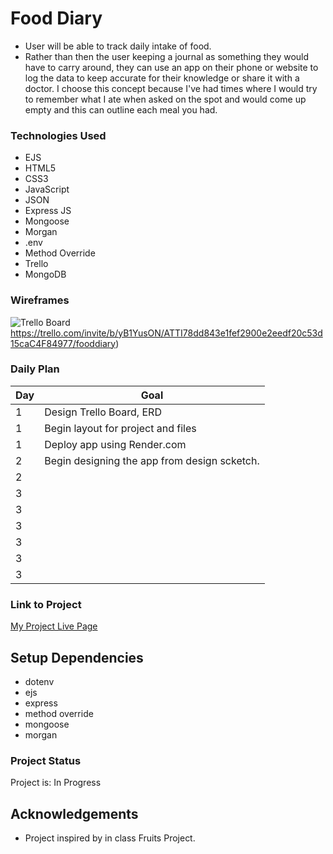# Food Diary
- User will be able to track daily intake of food. 
- Rather than then the user keeping a journal as something they would have to carry around, they can use an app on their phone or website to log the data to keep accurate for their knowledge or share it with a doctor. 
I choose this concept because I've had times where I would try to remember what I ate when asked on the spot and would come up empty and this can outline each meal you had. 


### Technologies Used

- EJS
- HTML5
- CSS3
- JavaScript
- JSON
- Express JS
- Mongoose
- Morgan
- .env
- Method Override
- Trello
- MongoDB


### Wireframes

![Trello Board](https://trello.com/invite/b/yB1YusON/ATTI78dd843e1fef2900e2eedf20c53d15caC4F84977/fooddiary)https://trello.com/invite/b/yB1YusON/ATTI78dd843e1fef2900e2eedf20c53d15caC4F84977/fooddiary)

### Daily Plan

| Day | Goal |
|-----|------|
| 1 | Design Trello Board, ERD |
| 1 | Begin layout for project and files |
| 1 | Deploy app using Render.com |
| 2 |  Begin designing the app from design scketch. 
| 2 |   
| 3 |
| 3 |
| 3 |
| 3 |
| 3 |
| 3 |  
### Link to Project
[My Project Live Page](https://food-diary.onrender.com/)

## Setup Dependencies
- dotenv
- ejs
- express
- method override
- mongoose
- morgan

### Project Status

Project is: In Progress

## Acknowledgements

- Project inspired by in class Fruits Project.
